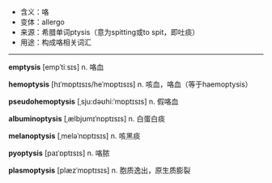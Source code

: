 - <span class="definition">含义：咯</span>
- <span class="definition">变体：allergo</span>
- <span class="definition">来源：希腊单词ptysis（意为spitting或to spit，即吐痰）</span>
- <span class="definition">用途：构成咯相关词汇</span>

---

<span class="vocabulary">**emptysis**</span> [empˈtiːsɪs] n. 咯血

<span class="vocabulary">**hemoptysis**</span> [hɪˈmɒptɪsɪs/heˈmɒptɪsɪs] n. 咳血，咯血（等于haemoptysis）

<span class="vocabulary">**pseudohemoptysis**</span> [ˌsju:dəʊhi:ˈmɒptɪsɪs] n. 假咯血

<span class="vocabulary">**albuminoptysis**</span> [ˌælbjʊmɪˈnɒptɪsɪs] n. 白蛋白痰

<span class="vocabulary">**melanoptysis**</span> [ˌmeləˈnɒptɪsɪs] n. 咳黑痰

<span class="vocabulary">**pyoptysis**</span> [paɪˈɒptɪsɪs] n. 咯脓

<span class="vocabulary">**plasmoptysis**</span> [plæzˈmɒptɪsɪs] n. 胞质逸出，原生质膨裂
